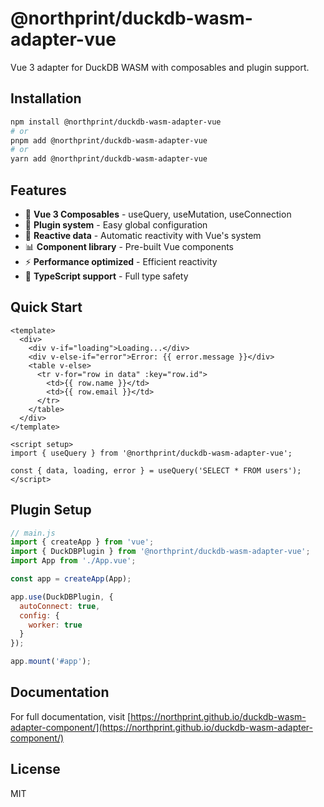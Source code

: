 # @northprint/duckdb-wasm-adapter-vue

Vue 3 adapter for DuckDB WASM with composables and plugin support.

## Installation

```bash
npm install @northprint/duckdb-wasm-adapter-vue
# or
pnpm add @northprint/duckdb-wasm-adapter-vue
# or
yarn add @northprint/duckdb-wasm-adapter-vue
```

## Features

- 🎯 **Vue 3 Composables** - useQuery, useMutation, useConnection
- 🔌 **Plugin system** - Easy global configuration
- 🔄 **Reactive data** - Automatic reactivity with Vue's system
- 📊 **Component library** - Pre-built Vue components
- ⚡ **Performance optimized** - Efficient reactivity
- 🔧 **TypeScript support** - Full type safety

## Quick Start

```vue
<template>
  <div>
    <div v-if="loading">Loading...</div>
    <div v-else-if="error">Error: {{ error.message }}</div>
    <table v-else>
      <tr v-for="row in data" :key="row.id">
        <td>{{ row.name }}</td>
        <td>{{ row.email }}</td>
      </tr>
    </table>
  </div>
</template>

<script setup>
import { useQuery } from '@northprint/duckdb-wasm-adapter-vue';

const { data, loading, error } = useQuery('SELECT * FROM users');
</script>
```

## Plugin Setup

```javascript
// main.js
import { createApp } from 'vue';
import { DuckDBPlugin } from '@northprint/duckdb-wasm-adapter-vue';
import App from './App.vue';

const app = createApp(App);

app.use(DuckDBPlugin, {
  autoConnect: true,
  config: {
    worker: true
  }
});

app.mount('#app');
```

## Documentation

For full documentation, visit [https://northprint.github.io/duckdb-wasm-adapter-component/](https://northprint.github.io/duckdb-wasm-adapter-component/)

## License

MIT